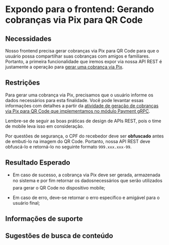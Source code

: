 # Expondo para o frontend: Gerando cobranças via Pix para QR Code

## Necessidades

Nosso frontend precisa gerar cobranças via Pix para QR Code para que o usuário possa compartilhar suas cobranças com amigos e familiares. Portanto, a primeira funcionalidade que iremos expor via nossa API REST é justamente a operação para [gerar uma cobrança via Pix](005-gerando-uma-cobranca-via-pix-para-qrcode.md).
   
## Restrições

Para gerar uma cobrança via Pix, precisamos que o usuário informe os dados necessários para esta finalidade. Você pode levantar essas informações com detalhes a partir da [atividade de geração de cobranças via Pix para QR Code que implementamos no módulo Payment gRPC](005-gerando-uma-cobranca-via-pix-para-qrcode.md).

Lembre-se de seguir as boas práticas de design de APIs REST, pois o time de mobile leva isso em consideração.

Por questões de segurança, o CPF do recebedor deve ser **obfuscado** antes de embuti-lo na imagem do QR Code. Portanto, nossa API REST deve obfuscá-lo e retorná-lo no seguinte formato `999.xxx.xxx-99`.

## Resultado Esperado

- Em caso de sucesso, a cobrança via Pix deve ser gerada, armazenada no sistema e por fim retornar os dadosnecessários que serão utilizados para gerar o QR Code no dispositivo mobile;

- Em caso de erro, deve-se retornar o erro específico e amigável para o usuário final;

## Informações de suporte

## Sugestões de busca de conteúdo